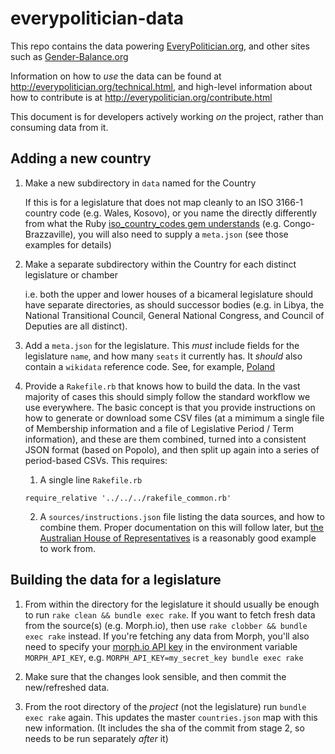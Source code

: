 # everypolitician-data

This repo contains the data powering [EveryPolitician.org](http://everypolitician.org/), and other sites such as [Gender-Balance.org](gender-balance.org)

Information on how to _use_ the data can be found at http://everypolitician.org/technical.html, and high-level information about how to contribute is at http://everypolitician.org/contribute.html

This document is for developers actively working _on_ the project, rather than consuming data from it.

## Adding a new country

1. Make a new subdirectory in `data` named for the Country

    If this is for a legislature that does not map cleanly to an ISO 3166-1 country code (e.g. Wales, Kosovo), or you name the directly differently from what the Ruby [iso_country_codes gem understands](https://github.com/alexrabarts/iso_country_codes/blob/master/lib/iso_country_codes/iso_3166_1.rb) (e.g. Congo-Brazzaville), you will also need to supply a `meta.json` (see those examples for details)

2. Make a separate subdirectory within the Country for each distinct legislature or chamber

    i.e. both the upper and lower houses of a bicameral legislature should have separate directories, as should successor bodies (e.g. in Libya, the National Transitional Council, General National Congress, and Council of Deputies are all distinct).

3. Add a `meta.json` for the legislature. This *must* include fields for the legislature `name`, and how many `seats` it currently has. It *should* also contain a `wikidata` reference code. See, for example, [Poland](https://github.com/everypolitician/everypolitician-data/blob/master/data/Poland/Sejm/meta.json)

4. Provide a `Rakefile.rb` that knows how to build the data. In the vast majority of cases this should simply follow the standard workflow we use everywhere. The basic concept is that you provide instructions on how to generate or download some CSV files (at a mimimum a single file of Membership information and a file of Legislative Period / Term information), and these are them combined, turned into a consistent JSON format (based on Popolo), and then split up again into a series of period-based CSVs. This requires:

    1. A single line `Rakefile.rb`

      ```require_relative '../../../rakefile_common.rb'```

    2. A `sources/instructions.json` file listing the data sources, and how to combine them. Proper documentation on this will follow later, but [the Australian House of Representatives](https://github.com/everypolitician/everypolitician-data/blob/master/data/Australia/Representatives/sources/instructions.json) is a reasonably good example to work from. 

## Building the data for a legislature

1. From within the directory for the legislature it should usually be enough to run `rake clean && bundle exec rake`. If you want to fetch fresh data from the source(s) (e.g. Morph.io), then use `rake clobber && bundle exec rake` instead. If you're fetching any data from Morph, you'll also need to specify your [morph.io API key](https://morph.io/documentation/api) in the environment variable `MORPH_API_KEY`, e.g. `MORPH_API_KEY=my_secret_key bundle exec rake`

2. Make sure that the changes look sensible, and then commit the new/refreshed data.

3. From the root directory of the *project* (not the legislature) run `bundle exec rake` again. This updates the master `countries.json` map with this new information. (It includes the sha of the commit from stage 2, so needs to be run separately *after* it)

